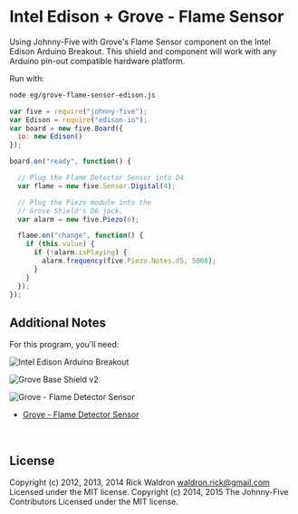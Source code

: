 <!--remove-start-->

# Intel Edison + Grove - Flame Sensor

<!--remove-end-->


Using Johnny-Five with Grove's Flame Sensor component on the Intel Edison Arduino Breakout. This shield and component will work with any Arduino pin-out compatible hardware platform.







Run with:
```bash
node eg/grove-flame-sensor-edison.js
```


```javascript
var five = require("johnny-five");
var Edison = require("edison-io");
var board = new five.Board({
  io: new Edison()
});

board.on("ready", function() {

  // Plug the Flame Detector Sensor into D4
  var flame = new five.Sensor.Digital(4);

  // Plug the Piezo module into the
  // Grove Shield's D6 jack.
  var alarm = new five.Piezo(6);

  flame.on("change", function() {
    if (this.value) {
      if (!alarm.isPlaying) {
        alarm.frequency(five.Piezo.Notes.d5, 5000);
      }
    }
  });
});

```








## Additional Notes
For this program, you'll need:

![Intel Edison Arduino Breakout](https://cdn.sparkfun.com//assets/parts/1/0/1/3/9/13097-06.jpg)

![Grove Base Shield v2](http://www.seeedstudio.com/depot/images/product/base%20shield%20V2_01.jpg)

![Grove - Flame Detector Sensor](http://www.seeedstudio.com/depot/images/product/Flame%20Sensor.jpg)

- [Grove - Flame Detector Sensor](http://www.seeedstudio.com/depot/Grove-Flame-Sensor-p-1450.html)


&nbsp;

<!--remove-start-->

## License
Copyright (c) 2012, 2013, 2014 Rick Waldron <waldron.rick@gmail.com>
Licensed under the MIT license.
Copyright (c) 2014, 2015 The Johnny-Five Contributors
Licensed under the MIT license.

<!--remove-end-->
